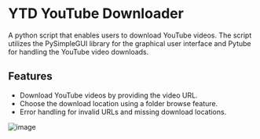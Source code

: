 # YTD YouTube Downloader

A python script that enables users to download YouTube videos. The script utilizes the PySimpleGUI library for the graphical user interface and Pytube for handling the YouTube video downloads.

## Features

- Download YouTube videos by providing the video URL.
- Choose the download location using a folder browse feature.                 
- Error handling for invalid URLs and missing download locations.

![image](https://github.com/ReeceArcher/YTD_YouTubeDownloader/assets/26021269/f1a20899-8d74-488b-9e8e-aa409cf8a6f9)
                                                                              

